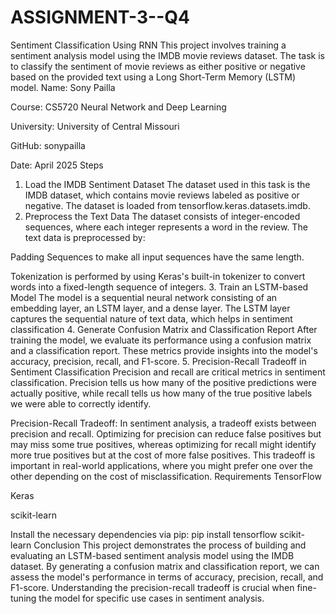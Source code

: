 # ASSIGNMENT-3--Q4
Sentiment Classification Using RNN
This project involves training a sentiment analysis model using the IMDB movie reviews dataset. The task is to classify the sentiment of movie reviews as either positive or negative based on the provided text using a Long Short-Term Memory (LSTM) model.
Name: Sony Pailla

Course: CS5720 Neural Network and Deep Learning

University: University of Central Missouri

GitHub: sonypailla

Date: April 2025
Steps
1. Load the IMDB Sentiment Dataset
The dataset used in this task is the IMDB dataset, which contains movie reviews labeled as positive or negative. The dataset is loaded from tensorflow.keras.datasets.imdb.
2. Preprocess the Text Data
The dataset consists of integer-encoded sequences, where each integer represents a word in the review. The text data is preprocessed by:

Padding Sequences to make all input sequences have the same length.

Tokenization is performed by using Keras's built-in tokenizer to convert words into a fixed-length sequence of integers.
3. Train an LSTM-based Model
The model is a sequential neural network consisting of an embedding layer, an LSTM layer, and a dense layer. The LSTM layer captures the sequential nature of text data, which helps in sentiment classification
4. Generate Confusion Matrix and Classification Report
After training the model, we evaluate its performance using a confusion matrix and a classification report. These metrics provide insights into the model's accuracy, precision, recall, and F1-score.
5. Precision-Recall Tradeoff in Sentiment Classification
Precision and recall are critical metrics in sentiment classification. Precision tells us how many of the positive predictions were actually positive, while recall tells us how many of the true positive labels we were able to correctly identify.

Precision-Recall Tradeoff: In sentiment analysis, a tradeoff exists between precision and recall. Optimizing for precision can reduce false positives but may miss some true positives, whereas optimizing for recall might identify more true positives but at the cost of more false positives. This tradeoff is important in real-world applications, where you might prefer one over the other depending on the cost of misclassification.
Requirements
TensorFlow

Keras

scikit-learn

Install the necessary dependencies via pip:
pip install tensorflow scikit-learn
Conclusion
This project demonstrates the process of building and evaluating an LSTM-based sentiment analysis model using the IMDB dataset. By generating a confusion matrix and classification report, we can assess the model's performance in terms of accuracy, precision, recall, and F1-score. Understanding the precision-recall tradeoff is crucial when fine-tuning the model for specific use cases in sentiment analysis.
